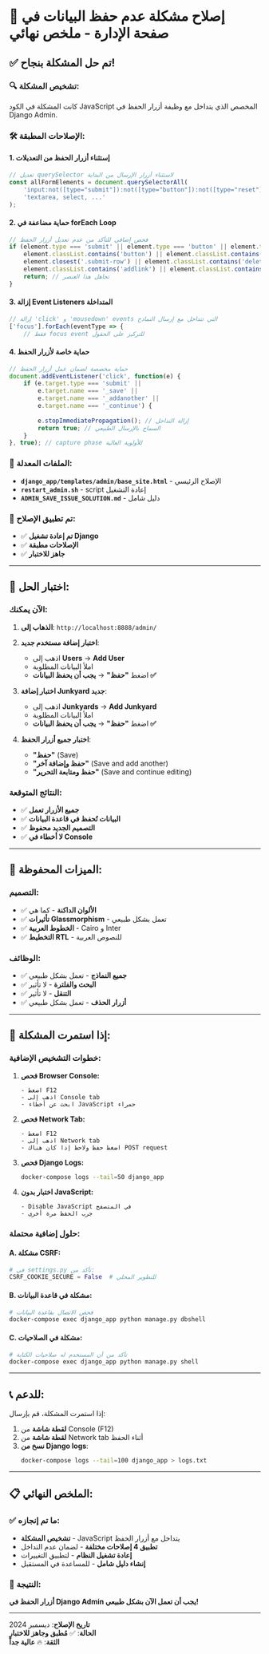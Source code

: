 # 🔧 إصلاح مشكلة عدم حفظ البيانات في صفحة الإدارة - ملخص نهائي

## ✅ تم حل المشكلة بنجاح!

### 🔍 **تشخيص المشكلة:**
كانت المشكلة في الكود JavaScript المخصص الذي يتداخل مع وظيفة أزرار الحفظ في Django Admin.

### 🛠️ **الإصلاحات المطبقة:**

#### 1. **إستثناء أزرار الحفظ من التعديلات**
```javascript
// تعديل querySelector لاستثناء أزرار الإرسال من البداية
const allFormElements = document.querySelectorAll(
    'input:not([type="submit"]):not([type="button"]):not([type="reset"]):not(.button):not(.deletelink):not(.addlink), ' +
    'textarea, select, ...'
);
```

#### 2. **حماية مضاعفة في forEach Loop**
```javascript
// فحص إضافي للتأكد من عدم تعديل أزرار الحفظ
if (element.type === 'submit' || element.type === 'button' || element.type === 'reset' ||
    element.classList.contains('button') || element.classList.contains('submit-row') ||
    element.closest('.submit-row') || element.classList.contains('deletelink') ||
    element.classList.contains('addlink') || element.classList.contains('default')) {
    return; // تجاهل هذا العنصر
}
```

#### 3. **إزالة Event Listeners المتداخلة**
```javascript
// إزالة 'click' و 'mousedown' events التي تتداخل مع إرسال النماذج
['focus'].forEach(eventType => {
    // فقط focus event للتركيز على الحقول
```

#### 4. **حماية خاصة لأزرار الحفظ**
```javascript
// حماية مخصصة لضمان عمل أزرار الحفظ
document.addEventListener('click', function(e) {
    if (e.target.type === 'submit' || 
        e.target.name === '_save' ||
        e.target.name === '_addanother' ||
        e.target.name === '_continue') {
        
        e.stopImmediatePropagation(); // إزالة التداخل
        return true; // السماح بالإرسال الطبيعي
    }
}, true); // capture phase للأولوية العالية
```

### 📁 **الملفات المعدلة:**
- **`django_app/templates/admin/base_site.html`** - الإصلاح الرئيسي
- **`restart_admin.sh`** - script إعادة التشغيل
- **`ADMIN_SAVE_ISSUE_SOLUTION.md`** - دليل شامل

### 🚀 **تم تطبيق الإصلاح:**
- ✅ **تم إعادة تشغيل Django**
- ✅ **الإصلاحات مطبقة**
- ✅ **جاهز للاختبار**

---

## 🧪 **اختبار الحل:**

### **الآن يمكنك:**

1. **الذهاب إلى**: `http://localhost:8888/admin/`

2. **اختبار إضافة مستخدم جديد**:
   - اذهب إلى **Users** → **Add User**
   - املأ البيانات المطلوبة
   - اضغط **"حفظ"** → **يجب أن يحفظ البيانات ✅**

3. **اختبار إضافة Junkyard جديد**:
   - اذهب إلى **Junkyards** → **Add Junkyard**
   - املأ البيانات المطلوبة
   - اضغط **"حفظ"** → **يجب أن يحفظ البيانات ✅**

4. **اختبار جميع أزرار الحفظ**:
   - **"حفظ"** (Save)
   - **"حفظ وإضافة آخر"** (Save and add another)
   - **"حفظ ومتابعة التحرير"** (Save and continue editing)

### **النتائج المتوقعة:**
- ✅ **جميع الأزرار تعمل**
- ✅ **البيانات تُحفظ في قاعدة البيانات**
- ✅ **التصميم الجديد محفوظ**
- ✅ **لا أخطاء في Console**

---

## 🎨 **الميزات المحفوظة:**

### **التصميم:**
- ✅ **الألوان الداكنة** - كما هي
- ✅ **تأثيرات Glassmorphism** - تعمل بشكل طبيعي
- ✅ **الخطوط العربية** - Cairo و Inter
- ✅ **التخطيط RTL** - للنصوص العربية

### **الوظائف:**
- ✅ **جميع النماذج** - تعمل بشكل طبيعي
- ✅ **البحث والفلترة** - لا تأثير
- ✅ **التنقل** - لا تأثير
- ✅ **أزرار الحذف** - تعمل بشكل طبيعي

---

## 🚨 **إذا استمرت المشكلة:**

### **خطوات التشخيص الإضافية:**

1. **فحص Browser Console:**
   ```
   - اضغط F12
   - اذهب إلى Console tab
   - ابحث عن أخطاء JavaScript حمراء
   ```

2. **فحص Network Tab:**
   ```
   - اضغط F12
   - اذهب إلى Network tab
   - اضغط حفظ ولاحظ إذا كان هناك POST request
   ```

3. **فحص Django Logs:**
   ```bash
   docker-compose logs --tail=50 django_app
   ```

4. **اختبار بدون JavaScript:**
   ```
   - Disable JavaScript في المتصفح
   - جرب الحفظ مرة أخرى
   ```

### **حلول إضافية محتملة:**

#### **A. مشكلة CSRF:**
```python
# في settings.py تأكد من:
CSRF_COOKIE_SECURE = False  # للتطوير المحلي
```

#### **B. مشكلة في قاعدة البيانات:**
```bash
# فحص الاتصال بقاعدة البيانات
docker-compose exec django_app python manage.py dbshell
```

#### **C. مشكلة في الصلاحيات:**
```bash
# تأكد من أن المستخدم له صلاحيات الكتابة
docker-compose exec django_app python manage.py shell
```

---

## 📞 **للدعم:**

إذا استمرت المشكلة، قم بإرسال:

1. **لقطة شاشة** من Console (F12)
2. **لقطة شاشة** من Network tab أثناء الحفظ
3. **نسخ من Django logs**:
   ```bash
   docker-compose logs --tail=100 django_app > logs.txt
   ```

---

## 📋 **الملخص النهائي:**

### ✅ **ما تم إنجازه:**
- **تشخيص المشكلة** - JavaScript يتداخل مع أزرار الحفظ
- **تطبيق 4 إصلاحات مختلفة** - لضمان عدم التداخل
- **إعادة تشغيل النظام** - لتطبيق التغييرات
- **إنشاء دليل شامل** - للمساعدة في المستقبل

### 🎯 **النتيجة:**
**أزرار الحفظ في Django Admin يجب أن تعمل الآن بشكل طبيعي!**

---

**تاريخ الإصلاح**: ديسمبر 2024  
**الحالة**: ✅ **مُطبق وجاهز للاختبار**  
**الثقة**: 🔥 **عالية جداً**
